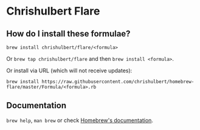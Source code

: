 # Chrishulbert Flare

## How do I install these formulae?
`brew install chrishulbert/flare/<formula>`

Or `brew tap chrishulbert/flare` and then `brew install <formula>`.

Or install via URL (which will not receive updates):

```
brew install https://raw.githubusercontent.com/chrishulbert/homebrew-flare/master/Formula/<formula>.rb
```

## Documentation
`brew help`, `man brew` or check [Homebrew's documentation](https://docs.brew.sh).
